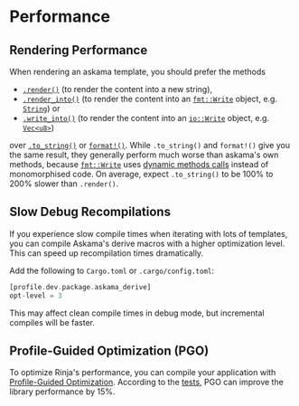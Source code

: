 # Performance

## Rendering Performance

When rendering an askama template, you should prefer the methods

* [`.render()`] (to render the content into a new string),
* [`.render_into()`] (to render the content into an [`fmt::Write`] object, e.g. [`String`]) or
* [`.write_into()`] (to render the content into an [`io::Write`] object, e.g. [`Vec<u8>`])

over [`.to_string()`] or [`format!()`].
While `.to_string()` and `format!()` give you the same result, they generally perform much worse
than askama's own methods, because [`fmt::Write`] uses [dynamic methods calls] instead of
monomorphised code. On average, expect `.to_string()` to be 100% to 200% slower than `.render()`.

[dynamic methods calls]: <https://doc.rust-lang.org/stable/std/keyword.dyn.html>
[`.render()`]: <https://docs.rs/askama/latest/askama/trait.Template.html#method.render>
[`.render_into()`]: <https://docs.rs/askama/latest/askama/trait.Template.html#tymethod.render_into>
[`.write_into()`]: <https://docs.rs/askama/latest/askama/trait.Template.html#method.write_into>
[`fmt::Write`]: <https://doc.rust-lang.org/stable/std/fmt/trait.Write.html>
[`String`]: <https://doc.rust-lang.org/stable/std/string/struct.String.html>
[`io::Write`]: <https://doc.rust-lang.org/stable/std/io/trait.Write.html>
[`Vec<u8>`]: <https://doc.rust-lang.org/stable/std/vec/struct.Vec.html>
[`.to_string()`]: <https://doc.rust-lang.org/stable/std/string/trait.ToString.html#tymethod.to_string>
[`format!()`]: <https://doc.rust-lang.org/stable/std/fmt/fn.format.html>

## Slow Debug Recompilations

If you experience slow compile times when iterating with lots of templates,
you can compile Askama's derive macros with a higher optimization level.
This can speed up recompilation times dramatically.

Add the following to `Cargo.toml` or `.cargo/config.toml`:
```rust
[profile.dev.package.askama_derive]
opt-level = 3
```

This may affect clean compile times in debug mode, but incremental compiles
will be faster.

## Profile-Guided Optimization (PGO)

To optimize Rinja's performance, you can compile your application with [Profile-Guided Optimization](https://doc.rust-lang.org/rustc/profile-guided-optimization.html). According to the [tests](https://github.com/mitsuhiko/minijinja/pull/588#issuecomment-2387957123), PGO can improve the library performance by 15%.
